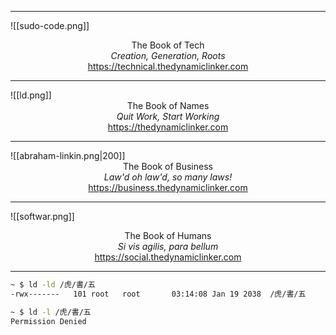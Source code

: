 
---


![[sudo-code.png]]

<span style="display: block; text-align: center">The Book of Tech<br><i>Creation, Generation, Roots</i><br><a>https://technical.thedynamiclinker.com</a></span>

---

![[ld.png]]
<span style="display: block; text-align: center">The Book of Names<br><i>Quit Work, Start Working</i><br><a>https://thedynamiclinker.com</a></span>

---

![[abraham-linkin.png|200]]
<span style="display: block; text-align: center">The Book of Business<br><i>Law'd oh law'd, so many laws!</i><br><a>https://business.thedynamiclinker.com</a></span>

---

![[softwar.png]]

<span style="display: block; text-align: center">The Book of Humans<br><i>Si vis agilis, para bellum</i><br><a>https://social.thedynamiclinker.com</a></span>

---


```sh
~ $ ld -ld /虎/書/五
-rwx-------   101 root   root       03:14:08 Jan 19 2038  /虎/書/五

~ $ ld -l /虎/書/五
Permission Denied
```